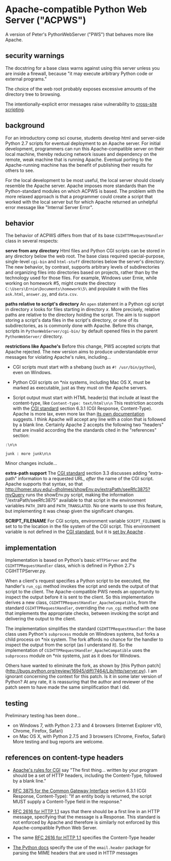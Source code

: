 Apache-compatible Python Web Server ("ACPWS")
===========================================

A version of Peter's PythonWebServer ("PWS") that behaves more like Apache.

security warnings
-----------------
The docstring for a base class warns against using this server unless you are inside a firewall, because "it may execute arbitrary Python code or external programs."

The choice of the web root probably exposes excessive amounts of the directory tree to browsing.  

The intentionally-explicit error messages raise vulnerability to [cross-site scripting](http://en.wikipedia.org/wiki/Cross-site_scripting).

background
----------
For an introductory comp sci course, students develop html and server-side Python 2.7 scripts for eventual deployment to an Apache server.  For initial development, programmers can run this Apache-compatible server on their local machine, thereby reducing network issues and dependency on the remote, weak machine that is running Apache. Eventual porting to the Apache-running machine has the benefit of publishing their results for others to see.

For the local development to be most useful, the local server should closely resemble the Apache server.  Apache imposes more standards than the Python-standard modules on which ACPWS is based.  The problem with the more relaxed approach is that a programmer could create a script that worked with the local server but for which Apache returned an unhelpful error message like "Internal Server Error".  

behavior
--------
The behavior of ACPWS differs from that of its base `CGIHTTPRequestHandler` class in several respects:

**serve from any directory**  Html files and Python CGI scripts can be stored in any directory below the web root.  The base class required special-purpose, single-level `cgi-bin` and `html-stuff` directories below the server's directory.  The new behavior, by contrast, supports arbitrary levels of subdirectories and organizing files into directories based on projects, rather than by the technology used for those files.  For example, Windows user Ernie, while working on homework #5, might create the directory `C:\Users\Ernie\Documents\homework\5\` and populate it with the files `ask.html`, `answer.py`, and `data.csv`.

**paths relative to script's directory** An `open` statement in a Python cgi script in directory *x* looks for files starting in directory *x*.  More precisely, relative paths are relative to the directory holding the script.  The aim is to support storing a script's data files in the script's directory, or one of its subdirectories, as is commonly done with Apache.  Before this change, scripts in `PythonWebServer/cgi-bin/` by default opened files in the parent `PythonWebServer/` directory.

**restrictions like Apache's**  Before this change, PWS accepted scripts that Apache rejected.  The new version aims to produce understandable error messages for violating Apache's rules, including...

+ CGI scripts must start with a shebang (such as `#! /usr/bin/python`), even on Windows.

+ Python CGI scripts on \*nix systems, including Mac OS&nbsp;X, must be marked as executable, just as they must on the Apache servers.

+ Script output must start with HTML header(s) that include at least the content-type, like `Content-type: text/html\n\n`  This restriction accords with the [CGI standard][] section 6.3.1 (CGI Response, Content-Type).  Apache is more lax, even more lax than [its own documentation][Apache's rules for CGI] suggests.  I think Apache will accept any line with a colon that is followed by a blank line.  Certainly Apache&nbsp;2 accepts the following two "headers" that are invalid according the the standards cited in the "references" section: 
```
:\n\n
```
```
junk : more junk\n\n
```

Minor changes include...

**extra-path support**  The [CGI standard][] section 3.3 discusses adding "extra-path" information to a requested URL, *after* the name of the CGI script.  Apache supports that syntax, so that http://homer.stuy.edu/~dholmes/showEnv.py/extraPath/seeRfc3875?myQuery runs the showEnv.py script, making the information "/extraPath/seeRfc3875" available to that script in the environment variables `PATH_INFO` and `PATH_TRANSLATED`.  No one wants to use this feature, but implementing it was cheap given the significant changes.

**SCRIPT_FILENAME**  For CGI scripts, environment variable `SCRIPT_FILENAME` is set to to the location in the file system of the CGI script.  This environment variable is not defined in the [CGI standard][], but it is [set by Apache](http://wiki.apache.org/httpd/RewriteContext) .

implementation
--------------
Implementation is based on Python's basic `HTTPServer` and the `CGIHTTPRequestHandler` class, which is defined in Python 2.7's CGIHTTPServer.py.  

When a client's request specifies a Python script to be executed, the handler's `run_cgi` method invokes the script and sends the output of that script to the client.  The Apache-compatible PWS needs an opportunity to inspect the output before it is sent to the client.  So this implementation derives a new class, `CGIHTTPRequestHandler_ApacheCompatible`, from the standard `CGIHTTPRequestHandler`, overriding the `run_cgi` method with one that implements the appropriate checks, between invoking the script and delivering the output to the client.

The implementation simplifies the standard `CGIHTTPRequestHandler`:  the base class uses Python's `subprocess` module on Windows systems, but forks a child process on \*nix system.  The fork affords no chance for the handler to inspect the output from the script (as I understand it).  So the implementation of `CGIHTTPRequestHandler_ApacheCompatible` uses the `subprocess` module on \*nix systems, just as it does for Windows.

Others have wanted to eliminate the fork, as shown by [this Python patch] (http://bugs.python.org/review/16945/diff/7464/Lib/http/server.py).  I am ignorant concerning the context for this patch.  Is it in some later version of Python?  At any rate, it is reassuring that the author and reviewer of the patch seem to have made the same simplification that I did.

testing
-------
Preliminary testing has been done...
+ on Windows&nbsp;7, with Python 2.7.3 and 4 browsers (Internet Explorer v10, Chrome, Firefox, Safari) 
+ on Mac OS&nbsp;X, with Python 2.7.5 and 3 browsers (Chrome, Firefox, Safari)
More testing and bug reports are welcome.
    
references on content-type headers
----------------------------------
+ [Apache's rules for CGI][] say "The first thing... written by your program should be a set of HTTP headers, including the Content-Type, followed by a blank line."

   [Apache's rules for CGI]: http://httpd.apache.org/docs/current/howto/cgi.html#writing

+ [RFC 3875 for the Common Gateway Interface][CGI standard]  section 6.3.1 (CGI Response, Content-Type): "If an entity body is returned, the script MUST supply a Content-Type field in the response."
+ [RFC 2616 for HTTP 1.1](http://tools.ietf.org/html/rfc2616#section-4) says that there should be a first line in an HTTP message, specifying that the message is a Response.  This standard is not enforced by Apache and therefore is similarly not enforced by this Apache-compatible Python Web Server.
+ The same [RFC 2616 for HTTP 1.1](http://tools.ietf.org/html/rfc2616#section-14.17) specifies the Content-Type header
+ [The Python docs](http://docs.python.org/2/library/cgi.html#cgi.parse_header) specify the use of the `email.header` package for parsing the MIME headers that are used in HTTP messages


[CGI standard]:  http://www.ietf.org/rfc/rfc3875

